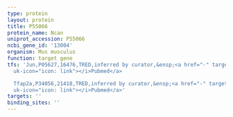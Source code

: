 ```yaml
---
type: protein
layout: protein
title: P55066
protein_name: Ncan
uniprot_accession: P55066
ncbi_gene_id: '13004'
organism: Mus musculus
function: target gene
tfs: 'Jun,P05627,16476,TRED,inferred by curator,&ensp;<a href="-" target="_blank"><i
  uk-icon="icon: link"></i>Pubmed</a>

  Tfap2a,P34056,21418,TRED,inferred by curator,&ensp;<a href="-" target="_blank"><i
  uk-icon="icon: link"></i>Pubmed</a>'
targets: ''
binding_sites: ''
---
```

